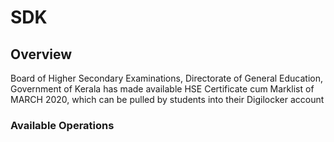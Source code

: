 # SDK

## Overview

Board of Higher Secondary Examinations, Directorate of General Education, Government of Kerala has made available HSE Certificate cum Marklist of  MARCH 2020, which can be pulled by students into their Digilocker account

### Available Operations

